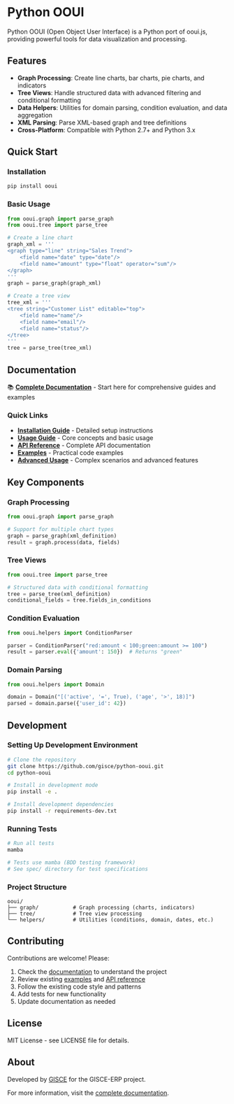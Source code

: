 # Python OOUI

Python OOUI (Open Object User Interface) is a Python port of ooui.js, providing powerful tools for data visualization and processing.

## Features

- **Graph Processing**: Create line charts, bar charts, pie charts, and indicators
- **Tree Views**: Handle structured data with advanced filtering and conditional formatting  
- **Data Helpers**: Utilities for domain parsing, condition evaluation, and data aggregation
- **XML Parsing**: Parse XML-based graph and tree definitions
- **Cross-Platform**: Compatible with Python 2.7+ and Python 3.x

## Quick Start

### Installation

```bash
pip install ooui
```

### Basic Usage

```python
from ooui.graph import parse_graph
from ooui.tree import parse_tree

# Create a line chart
graph_xml = '''
<graph type="line" string="Sales Trend">
    <field name="date" type="date"/>
    <field name="amount" type="float" operator="sum"/>
</graph>
'''
graph = parse_graph(graph_xml)

# Create a tree view
tree_xml = '''
<tree string="Customer List" editable="top">
    <field name="name"/>
    <field name="email"/>
    <field name="status"/>
</tree>
'''
tree = parse_tree(tree_xml)
```

## Documentation

📚 **[Complete Documentation](docs/index.md)** - Start here for comprehensive guides and examples

### Quick Links

- **[Installation Guide](docs/installation.md)** - Detailed setup instructions
- **[Usage Guide](docs/usage.md)** - Core concepts and basic usage
- **[API Reference](docs/api-reference.md)** - Complete API documentation  
- **[Examples](docs/examples.md)** - Practical code examples
- **[Advanced Usage](docs/advanced-usage.md)** - Complex scenarios and advanced features

## Key Components

### Graph Processing
```python
from ooui.graph import parse_graph

# Support for multiple chart types
graph = parse_graph(xml_definition)
result = graph.process(data, fields)
```

### Tree Views
```python
from ooui.tree import parse_tree

# Structured data with conditional formatting
tree = parse_tree(xml_definition)
conditional_fields = tree.fields_in_conditions
```

### Condition Evaluation
```python
from ooui.helpers import ConditionParser

parser = ConditionParser("red:amount < 100;green:amount >= 100")
result = parser.eval({'amount': 150})  # Returns "green"
```

### Domain Parsing
```python
from ooui.helpers import Domain

domain = Domain("[('active', '=', True), ('age', '>', 18)]")
parsed = domain.parse({'user_id': 42})
```

## Development

### Setting Up Development Environment

```bash
# Clone the repository
git clone https://github.com/gisce/python-ooui.git
cd python-ooui

# Install in development mode
pip install -e .

# Install development dependencies
pip install -r requirements-dev.txt
```

### Running Tests

```bash
# Run all tests
mamba

# Tests use mamba (BDD testing framework)
# See spec/ directory for test specifications
```

### Project Structure

```
ooui/
├── graph/           # Graph processing (charts, indicators)  
├── tree/            # Tree view processing
└── helpers/         # Utilities (conditions, domain, dates, etc.)
```

## Contributing

Contributions are welcome! Please:

1. Check the [documentation](docs/) to understand the project
2. Review existing [examples](docs/examples.md) and [API reference](docs/api-reference.md)
3. Follow the existing code style and patterns
4. Add tests for new functionality
5. Update documentation as needed

## License

MIT License - see LICENSE file for details.

## About

Developed by [GISCE](https://gisce.net) for the GISCE-ERP project.

For more information, visit the [complete documentation](docs/index.md).
